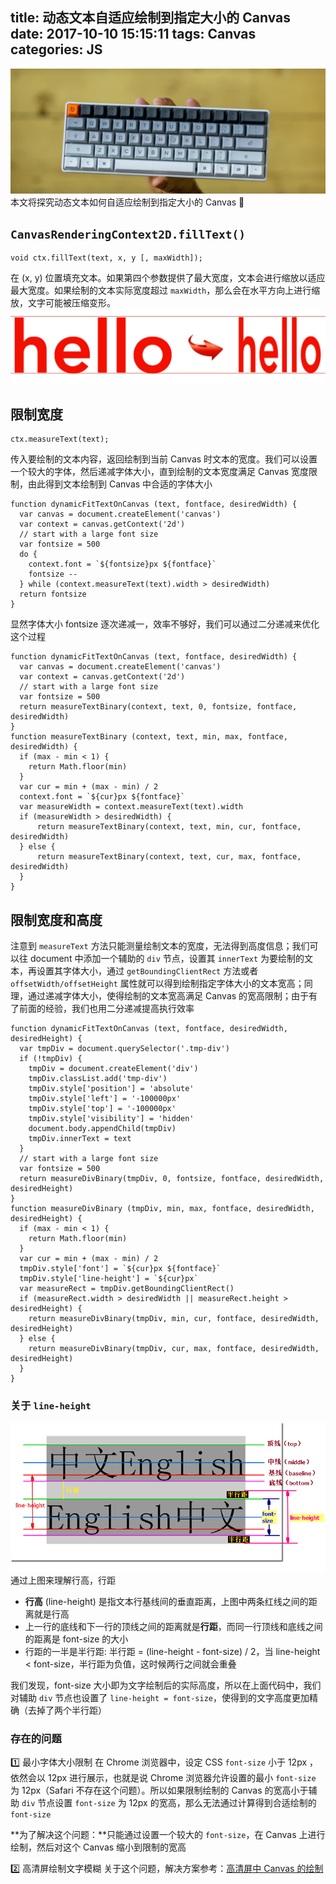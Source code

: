 title: 动态文本自适应绘制到指定大小的 Canvas
date: 2017-10-10 15:15:11
tags: Canvas
categories: JS
---

![](https://raw.githubusercontent.com/yingshandeng/image-host/master/data/1-UGtq-cSfbuekV8aHalVIAw.png)
本文将探究动态文本如何自适应绘制到指定大小的 Canvas 🎏

<!-- more -->

## `CanvasRenderingContext2D.fillText()`
```
void ctx.fillText(text, x, y [, maxWidth]);
```
在 (x, y) 位置填充文本。如果第四个参数提供了最大宽度，文本会进行缩放以适应最大宽度。如果绘制的文本实际宽度超过 `maxWidth`，那么会在水平方向上进行缩放，文字可能被压缩变形。
![](https://raw.githubusercontent.com/yingshandeng/image-host/master/data/fillText.png)

## 限制宽度
```
ctx.measureText(text);
```
传入要绘制的文本内容，返回绘制到当前 Canvas 时文本的宽度。我们可以设置一个较大的字体，然后递减字体大小，直到绘制的文本宽度满足 Canvas 宽度限制，由此得到文本绘制到 Canvas 中合适的字体大小
```
function dynamicFitTextOnCanvas (text, fontface, desiredWidth) {
  var canvas = document.createElement('canvas')
  var context = canvas.getContext('2d')
  // start with a large font size
  var fontsize = 500
  do {
    context.font = `${fontsize}px ${fontface}`
    fontsize --
  } while (context.measureText(text).width > desiredWidth)
  return fontsize
}
```

显然字体大小 fontsize 逐次递减一，效率不够好，我们可以通过二分递减来优化这个过程
```
function dynamicFitTextOnCanvas (text, fontface, desiredWidth) {
  var canvas = document.createElement('canvas')
  var context = canvas.getContext('2d')
  // start with a large font size
  var fontsize = 500
  return measureTextBinary(context, text, 0, fontsize, fontface, desiredWidth)
}
function measureTextBinary (context, text, min, max, fontface, desiredWidth) {
  if (max - min < 1) {
    return Math.floor(min)
  }
  var cur = min + (max - min) / 2
  context.font = `${cur}px ${fontface}`
  var measureWidth = context.measureText(text).width
  if (measureWidth > desiredWidth) {
      return measureTextBinary(context, text, min, cur, fontface, desiredWidth)
  } else {
      return measureTextBinary(context, text, cur, max, fontface, desiredWidth)
  }
}
```

## 限制宽度和高度
注意到 `measureText` 方法只能测量绘制文本的宽度，无法得到高度信息；我们可以往 document 中添加一个辅助的 `div` 节点，设置其 `innerText` 为要绘制的文本，再设置其字体大小，通过 `getBoundingClientRect` 方法或者 `offsetWidth/offsetHeight` 属性就可以得到绘制指定字体大小的文本宽高；同理，通过递减字体大小，使得绘制的文本宽高满足 Canvas 的宽高限制；由于有了前面的经验，我们也用二分递减提高执行效率

```
function dynamicFitTextOnCanvas (text, fontface, desiredWidth, desiredHeight) {
  var tmpDiv = document.querySelector('.tmp-div')
  if (!tmpDiv) {
    tmpDiv = document.createElement('div')
    tmpDiv.classList.add('tmp-div')
    tmpDiv.style['position'] = 'absolute'
    tmpDiv.style['left'] = '-100000px'
    tmpDiv.style['top'] = '-100000px'
    tmpDiv.style['visibility'] = 'hidden'
    document.body.appendChild(tmpDiv)
    tmpDiv.innerText = text
  }
  // start with a large font size
  var fontsize = 500
  return measureDivBinary(tmpDiv, 0, fontsize, fontface, desiredWidth, desiredHeight)
}
function measureDivBinary (tmpDiv, min, max, fontface, desiredWidth, desiredHeight) {
  if (max - min < 1) {
    return Math.floor(min)
  }
  var cur = min + (max - min) / 2
  tmpDiv.style['font'] = `${cur}px ${fontface}`
  tmpDiv.style['line-height'] = `${cur}px`
  var measureRect = tmpDiv.getBoundingClientRect()
  if (measureRect.width > desiredWidth || measureRect.height > desiredHeight) {
    return measureDivBinary(tmpDiv, min, cur, fontface, desiredWidth, desiredHeight)
  } else {
    return measureDivBinary(tmpDiv, cur, max, fontface, desiredWidth, desiredHeight)
  }
}
```

### 关于 `line-height`
![](https://raw.githubusercontent.com/yingshandeng/image-host/master/data/2587037021-55bacfa692fb8.png)
通过上图来理解行高，行距
- **行高** (line-height) 是指文本行基线间的垂直距离，上图中两条红线之间的距离就是行高
- 上一行的底线和下一行的顶线之间的距离就是**行距**，而同一行顶线和底线之间的距离是 font-size 的大小
- 行距的一半是半行距: 半行距 = (line-height - font-size) / 2，当 line-height < font-size，半行距为负值，这时候两行之间就会重叠

我们发现，font-size 大小即为文字绘制后的实际高度，所以在上面代码中，我们对辅助 `div` 节点也设置了 `line-height = font-size`，使得到的文字高度更加精确（去掉了两个半行距）

### 存在的问题
1️⃣ 最小字体大小限制
在 Chrome 浏览器中，设定 CSS `font-size` 小于 12px ，依然会以 12px 进行展示，也就是说 Chrome 浏览器允许设置的最小 `font-size` 为 12px（Safari 不存在这个问题）。所以如果限制绘制的 Canvas 的宽高小于辅助 `div` 节点设置 `font-size` 为 12px 的宽高，那么无法通过计算得到合适绘制的 `font-size`

**为了解决这个问题：**只能通过设置一个较大的 `font-size`，在 Canvas 上进行绘制，然后对这个 Canvas 缩小到限制的宽高

2️⃣ 高清屏绘制文字模糊
关于这个问题，解决方案参考：[高清屏中 Canvas 的绘制](https://objcer.com/2017/10/10/High-DPI-Canvas-Render/)
